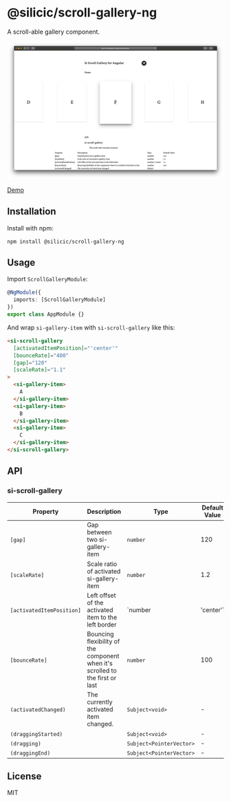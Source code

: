 # @silicic/scroll-gallery-ng

A scroll-able gallery component.

![](./demo.png)

[Demo](https://si-scroll-gallery-ng.wendell.site)

## Installation

Install with npm:

```shell
npm install @silicic/scroll-gallery-ng
```

## Usage

Import `ScrollGalleryModule`:

```ts
@NgModule({
  imports: [ScrollGalleryModule]
})
export class AppModule {}
```

And wrap `si-gallery-item` with `si-scroll-gallery` like this:

```html
<si-scroll-gallery
  [activatedItemPosition]="'center'"
  [bounceRate]="400"
  [gap]="120"
  [scaleRate]="1.1"
>
  <si-gallery-item>
    A
  </si-gallery-item>
  <si-gallery-item>
    B
  </si-gallery-item>
  <si-gallery-item>
    C
  </si-gallery-item>
</si-scroll-gallery>
```

## API

### si-scroll-gallery

| Property                  | Description                                                                   | Type                     | Default Value |
| ------------------------- | ----------------------------------------------------------------------------- | ------------------------ | ------------- |
| `[gap]`                   | Gap between two si-gallery-item                                               | `number`                 | 120           |
| `[scaleRate]`             | Scale ratio of activated si-gallery-item                                      | `number`                 | 1.2           |
| `[activatedItemPosition]` | Left offset of the activated item to the left border                          | `number | 'center'`      | 1.2           |
| `[bounceRate]`            | Bouncing flexibility of the component when it's scrolled to the first or last | `number`                 | 100           |
| `(activatedChanged)`      | The currently activated item changed.                                         | `Subject<void>`          | -             |
| `(draggingStarted)`       |                                                                               | `Subject<void>`          | -             |
| `(dragging)`              |                                                                               | `Subject<PointerVector>` | -             |
| `(draggingEnd)`           |                                                                               | `Subject<PointerVector>` | -             |

## License

MIT
